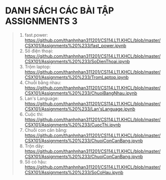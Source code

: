 # DANH SÁCH CÁC BÀI TẬP ASSIGNMENTS 3
>1. fast.power: <https://github.com/thanhnhan311201/CS114.L11.KHCL/blob/master/CSX101/Assignments%20%233/fast_power.ipynb>
>3. Số điện thoại: <https://github.com/thanhnhan311201/CS114.L11.KHCL/blob/master/CSX101/Assignments%20%233/SoDienThoai.ipynb>
>4. Trộm laptop: <https://github.com/thanhnhan311201/CS114.L11.KHCL/blob/master/CSX101/Assignments%20%233/TromLaptop.ipynb>
>5. Chuỗi bằng nhau: <https://github.com/thanhnhan311201/CS114.L11.KHCL/blob/master/CSX101/Assignments%20%233/ChuoiBangNhau.ipynb>
>6. Lan's Language: <https://github.com/thanhnhan311201/CS114.L11.KHCL/blob/master/CSX101/Assignments%20%233/Lan'sLanguage.ipynb>
>7. Cuộc thi: <https://github.com/thanhnhan311201/CS114.L11.KHCL/blob/master/CSX101/Assignments%20%233/CuocThi.ipynb>
>8. Chuỗi con cân bằng: <https://github.com/thanhnhan311201/CS114.L11.KHCL/blob/master/CSX101/Assignments%20%233/ChuoiConCanBang.ipynb>
>9. Trộn dãy: <https://github.com/thanhnhan311201/CS114.L11.KHCL/blob/master/CSX101/Assignments%20%233/ChuoiConCanBang.ipynb>
>10. Số có hậu: <https://github.com/thanhnhan311201/CS114.L11.KHCL/blob/master/CSX101/Assignments%20%233/SoCoHau.ipynb>
